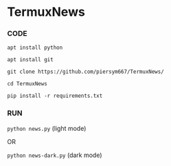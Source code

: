 # TermuxNews
### CODE ###

`apt install python`

`apt install git`

`git clone https://github.com/piersym667/TermuxNews/`

`cd TermuxNews`

`pip install -r requirements.txt`

### RUN ###

`python news.py` (light mode)
 
OR
 
`python news-dark.py` (dark mode)

